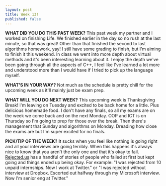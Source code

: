 ```yaml
---
layout: post
title: Week 13!
published: false
---
```



**WHAT DID YOU DO THIS PAST WEEK?** This past week my partner and I worked on finishing Life. We finished earlier in the day so no rush at the last minute, so that was great! Other than that finished the second to last algorithms homework, yay! I still have some grading to finish, but I'm aiming to finish it this weekend. In class we went into more depth about virtual methods and it's been interesting learning about it. I enjoy the depth we've been going through all the aspects of C++, I feel like I've learned a lot more and understood more than I would have if I tried to pick up the language myself.

**WHAT'S IN YOUR WAY?** Not much as the schedule is pretty chill for the upcoming week as it'll mainly just be exam prep.

**WHAT WILL YOU DO NEXT WEEK?** This upcoming week is Thanksgiving Break! I'm leaving on Tuesday and excited to be back home for a little. Plus delicious homemade food. I don't have any finals, so all my exams are on the week we come back and on the next Monday. OOP and ICT is on Thursday so I'm going to prep for those over the break. Then there's management that Sunday and algorithms on Monday. Dreading how close the exams are but I'm super excited for no finals.

**PICK/TIP OF THE WEEK?** It sucks when you feel like nothing is going right and all your interviews are going terribly. When this happens it's always nice to know that you aren't the only one and that it's okay to fail. [Rejected.us](http://rejected.us/) has a handful of stories of people who failed at first but kept going and things ended up being okay. For example: "I was rejected from 10 unpaid internships. Now I work at Twitter." or "I was rejected without interview at Dropbox. Escorted out halfway through my Microsoft interview. Now I'm senior eng at Twitter."
